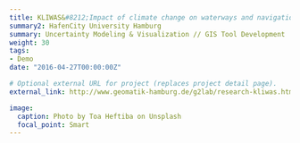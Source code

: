 ```yaml
---
title: KLIWAS&#8212;Impact of climate change on waterways and navigation
summary2: HafenCity University Hamburg
summary: Uncertainty Modeling & Visualization // GIS Tool Development
weight: 30
tags:
- Demo
date: "2016-04-27T00:00:00Z"

# Optional external URL for project (replaces project detail page).
external_link: http://www.geomatik-hamburg.de/g2lab/research-kliwas.html

image:
  caption: Photo by Toa Heftiba on Unsplash
  focal_point: Smart
---
```

